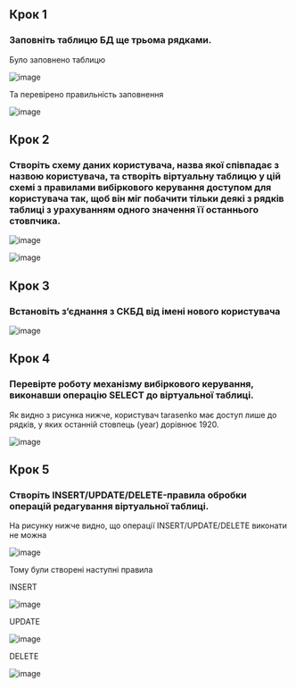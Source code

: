 ## Крок 1
### Заповніть таблицю БД ще трьома рядками.

Було заповнено таблицю

![image](https://github.com/oleksandrblazhko/ai-192-tarasenko/assets/81381951/a611599a-23f1-4a4d-82f3-0e0323b72dc7)

Та перевірено правильність заповнення

![image](https://github.com/oleksandrblazhko/ai-192-tarasenko/assets/81381951/8f781792-5ae3-49a1-ac39-52280c2f2efb)

## Крок 2
### Створіть схему даних користувача, назва якої співпадає з назвою користувача, та створіть віртуальну таблицю у цій схемі з правилами вибіркового керування доступом для користувача так, щоб він міг побачити тільки деякі з рядків таблиці з урахуванням одного значення її останнього стовпчика.

![image](https://github.com/oleksandrblazhko/ai-192-tarasenko/assets/81381951/019e5807-cdb0-4628-9fa1-2ad11fb5bf90)

![image](https://github.com/oleksandrblazhko/ai-192-tarasenko/assets/81381951/c5734d59-7db8-4ff0-a00d-4319ee8469f7)

## Крок 3

### Встановіть з’єднання з СКБД від імені нового користувача

![image](https://github.com/oleksandrblazhko/ai-192-tarasenko/assets/81381951/afa80507-7ced-4ddc-a009-6c745dad1e1e)

## Крок 4

### Перевірте роботу механізму вибіркового керування, виконавши операцію SELECT до віртуальної таблиці.

Як видно з рисунка нижче, користувач tarasenko має доступ лише до рядків, у яких останній стовпець (year) дорівнює 1920.

![image](https://github.com/oleksandrblazhko/ai-192-tarasenko/assets/81381951/3670824b-137e-4e96-ba6a-be2a625ce621)


## Крок 5

### Створіть INSERT/UPDATE/DELETE-правила обробки операцій редагування віртуальної таблиці.

На рисунку нижче видно, що операції INSERT/UPDATE/DELETE виконати не можна

![image](https://github.com/oleksandrblazhko/ai-192-tarasenko/assets/81381951/efe38200-c1a1-42ca-9429-0c7ef2f01f93)

Тому були створені наступні правила

INSERT

![image](https://github.com/oleksandrblazhko/ai-192-tarasenko/assets/81381951/68b7ecd8-28b3-463b-9f0c-82b4d0c22e86)

UPDATE

![image](https://github.com/oleksandrblazhko/ai-192-tarasenko/assets/81381951/2c92c2e6-c7df-4719-9d30-95bc6bbde88a)

DELETE

![image](https://github.com/oleksandrblazhko/ai-192-tarasenko/assets/81381951/9354ac46-6eb9-42cf-8fd7-f3223dbd6a12)

